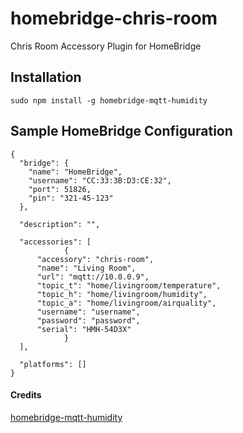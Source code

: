 # homebridge-chris-room
Chris Room Accessory Plugin for HomeBridge

Installation
--------------------
    sudo npm install -g homebridge-mqtt-humidity


Sample HomeBridge Configuration
--------------------
    {
      "bridge": {
        "name": "HomeBridge",
        "username": "CC:33:3B:D3:CE:32",
        "port": 51826,
        "pin": "321-45-123"
      },

      "description": "",

      "accessories": [
				{
          "accessory": "chris-room",
          "name": "Living Room",
          "url": "mqtt://10.0.0.9",
          "topic_t": "home/livingroom/temperature",
          "topic_h": "home/livingroom/humidity",
          "topic_a": "home/livingroom/airquality",
          "username": "username",
          "password": "password",
          "serial": "HMH-54D3X"
				}
      ],

      "platforms": []
    }

#### Credits

[homebridge-mqtt-humidity](https://github.com/mcchots/homebridge-mqtt-humidity)
